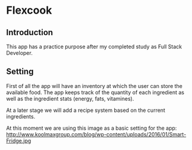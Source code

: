 # Flexcook

## Introduction
This app has a practice purpose after my completed study as Full Stack Developer.

## Setting
First of all the app will have an inventory at which the user can store the available food.
The app keeps track of the quantity of each ingredient as well as the ingredient stats (energy, fats, vitamines).

At a later stage we will add a recipe system based on the current ingredients.

At this moment we are using this image as a basic setting for the app:
http://www.koolmaxgroup.com/blog/wp-content/uploads/2016/01/Smart-Fridge.jpg
